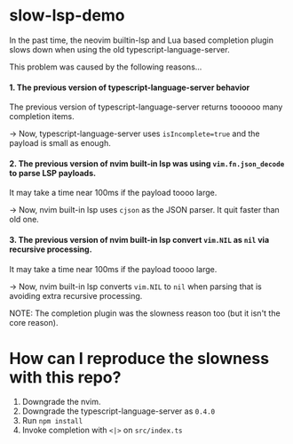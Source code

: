 # slow-lsp-demo

In the past time, the neovim builtin-lsp and Lua based completion plugin slows down when using the old typescript-language-server.

This problem was caused by the following reasons...


#### 1. The previous version of typescript-language-server behavior

The previous version of typescript-language-server returns toooooo many completion items.

-> Now, typescript-language-server uses `isIncomplete=true` and the payload is small as enough.


#### 2. The previous version of nvim built-in lsp was using `vim.fn.json_decode` to parse LSP payloads.

It may take a time near 100ms if the payload toooo large.

-> Now, nvim built-in lsp uses `cjson` as the JSON parser. It quit faster than old one.


#### 3. The previous version of nvim built-in lsp convert `vim.NIL` as `nil` via recursive processing.

It may take a time near 100ms if the payload toooo large.

-> Now, nvim built-in lsp converts `vim.NIL` to `nil` when parsing that is avoiding extra recursive processing.


NOTE: The completion plugin was the slowness reason too (but it isn't the core reason).


# How can I reproduce the slowness with this repo?

1. Downgrade the nvim.
2. Downgrade the typescript-language-server as `0.4.0`
3. Run `npm install`
4. Invoke completion with `<|>` on `src/index.ts` 


